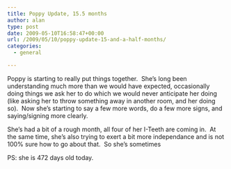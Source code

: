 ```yaml
---
title: Poppy Update, 15.5 months
author: alan
type: post
date: 2009-05-10T16:58:47+00:00
url: /2009/05/10/poppy-update-15-and-a-half-months/
categories:
  - general

---
```

Poppy is starting to really put things together.  She&#8217;s long been understanding much more than we would have expected, occasionally doing things we ask her to do which we would never anticipate her doing (like asking her to throw something away in another room, and her doing so).  Now she&#8217;s starting to say a few more words, do a few more signs, and saying/signing more clearly.

She&#8217;s had a bit of a rough month, all four of her I-Teeth are coming in.  At the same time, she&#8217;s also trying to exert a bit more independance and is not 100% sure how to go about that.  So she&#8217;s sometimes

PS: she is 472 days old today.


